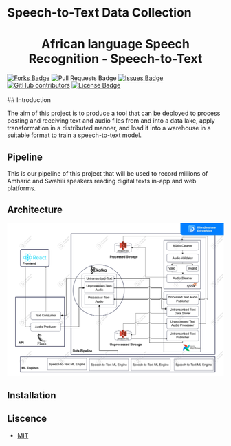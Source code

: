 # Speech-to-Text Data Collection
<h1 align="center">African language Speech Recognition - Speech-to-Text </h1>
<div>
<a href="https://github.com/STT-Data-Engineering/Speech_to_text"><img src="https://img.shields.io/github/forks/STT-Data-Engineering/Speech_to_text" alt="Forks Badge"/></a>
<a "https://github.com/STT-Data-Engineering/Speech_to_text/pulls"><img src="https://img.shields.io/github/issues-pr/STT-Data-Engineering/Speech_to_text" alt="Pull Requests Badge"/></a>
<a href="https://github.com/STT-Data-Engineering/Speech_to_text/issues"><img src="https://img.shields.io/github/issues/STT-Data-Engineering/Speech_to_text" alt="Issues Badge"/></a>
<a href="https://github.com/STT-Data-Engineering/Speech_to_text/graphs/contributors"><img alt="GitHub contributors" src="https://img.shields.io/github/contributors/STT-Data-Engineering/Speech_to_text?color=2b9348"></a>
<a href="https://github.com/STT-Data-Engineering/Speech_to_text/blob/main/LICENCE"><img src="https://img.shields.io/github/license/STT-Data-Engineering/Speech_to_text?color=2b9348" alt="License Badge"/></a>
</div>
</br>
## Introduction

 The aim of this project is to produce a tool that can be deployed to process posting and receiving text and audio files from and into a data lake, apply transformation in a distributed manner, and load it into a warehouse in a suitable format to train a speech-to-text model. 

## Pipeline
  This is our pipeline of this project that will be used to record millions of Amharic and Swahili speakers reading digital texts in-app and web platforms. 


## Architecture
![Speech-to-text data collection](data/end-to-end-details-design.jpg)

## Installation

## Liscence 
* [MIT](https://github.com/STT-Data-Engineering/Speech_to_text/blob/main/LICENSE)
 
